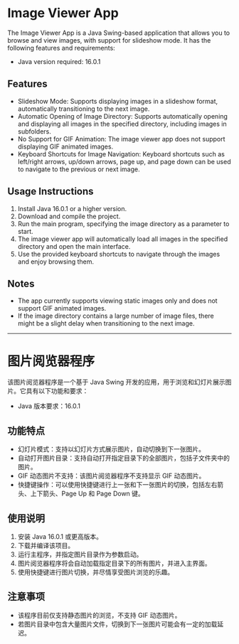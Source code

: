 # Image Viewer App

The Image Viewer App is a Java Swing-based application that allows you to browse and view images, with support for slideshow mode. It has the following features and requirements:

- Java version required: 16.0.1

## Features

- Slideshow Mode: Supports displaying images in a slideshow format, automatically transitioning to the next image.
- Automatic Opening of Image Directory: Supports automatically opening and displaying all images in the specified directory, including images in subfolders.
- No Support for GIF Animation: The image viewer app does not support displaying GIF animated images.
- Keyboard Shortcuts for Image Navigation: Keyboard shortcuts such as left/right arrows, up/down arrows, page up, and page down can be used to navigate to the previous or next image.

## Usage Instructions

1. Install Java 16.0.1 or a higher version.
2. Download and compile the project.
3. Run the main program, specifying the image directory as a parameter to start.
4. The image viewer app will automatically load all images in the specified directory and open the main interface.
5. Use the provided keyboard shortcuts to navigate through the images and enjoy browsing them.

## Notes

- The app currently supports viewing static images only and does not support GIF animated images.
- If the image directory contains a large number of image files, there might be a slight delay when transitioning to the next image.

<hr>

# 图片阅览器程序

该图片阅览器程序是一个基于 Java Swing 开发的应用，用于浏览和幻灯片展示图片。它具有以下功能和要求：

- Java 版本要求：16.0.1

## 功能特点

- 幻灯片模式：支持以幻灯片方式展示图片，自动切换到下一张图片。
- 自动打开图片目录：支持自动打开指定目录下的全部图片，包括子文件夹中的图片。
- GIF 动态图片不支持：该图片阅览器程序不支持显示 GIF 动态图片。
- 快捷键操作：可以使用快捷键进行上一张和下一张图片的切换，包括左右箭头、上下箭头、Page Up 和 Page Down 键。

## 使用说明

1. 安装 Java 16.0.1 或更高版本。
2. 下载并编译该项目。
3. 运行主程序，并指定图片目录作为参数启动。
4. 图片阅览器程序将会自动加载指定目录下的所有图片，并进入主界面。
5. 使用快捷键进行图片切换，并尽情享受图片浏览的乐趣。

## 注意事项

- 该程序目前仅支持静态图片的浏览，不支持 GIF 动态图片。
- 若图片目录中包含大量图片文件，切换到下一张图片可能会有一定的加载延迟。
